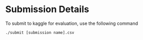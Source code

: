 # Submission Details

To submit to kaggle for evaluation, use the following command
```
./submit [submission name].csv
```
